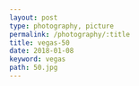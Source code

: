 ```yaml
---
layout: post
type: photography, picture
permalink: /photography/:title
title: vegas-50
date: 2018-01-08
keyword: vegas
path: 50.jpg
---
```



